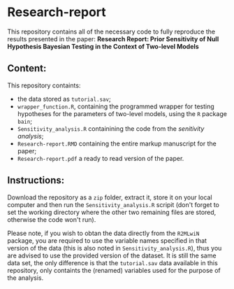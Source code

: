 # Research-report
 
This repository contains all of the necessary code to fully reproduce the results presented in the paper: **Research Report: Prior Sensitivity of Null Hypothesis Bayesian Testing in the Context of Two-level Models**

## Content:
This repository containts: 
 - the data stored as  `tutorial.sav`; 
 - `wrapper_function.R`, containing the programmed wrapper for testing hypotheses for the parameters of two-level models, using the `R` package `bain`;
 - `Sensitivity_analysis.R` containining the code from the *senitivity analysis*;
 - `Research-report.RMD` containing the entire markup manuscript for the paper;
 - `Research-report.pdf` a ready to read version of the paper.

## Instructions:
Download the repository as a `zip` folder, extract it, store it on your local computer and then run the `Sensitivity_analysis.R` scripit (don't forget to set the working directory where the other two remaining files are stored, otherwise the code won't run).


Please note, if you wish to obtan the data directly from the `R2MLwiN` package, you are required to use the variable names specified in that version of the data (this is also noted in `Sensitivity_analysis.R`), thus you are advised to use the provided version of the dataset. It is still the same data set, the only difference is that the `tutorial.sav` data available in this repository, only containts the (renamed) variables used for the purpose of the analysis.
